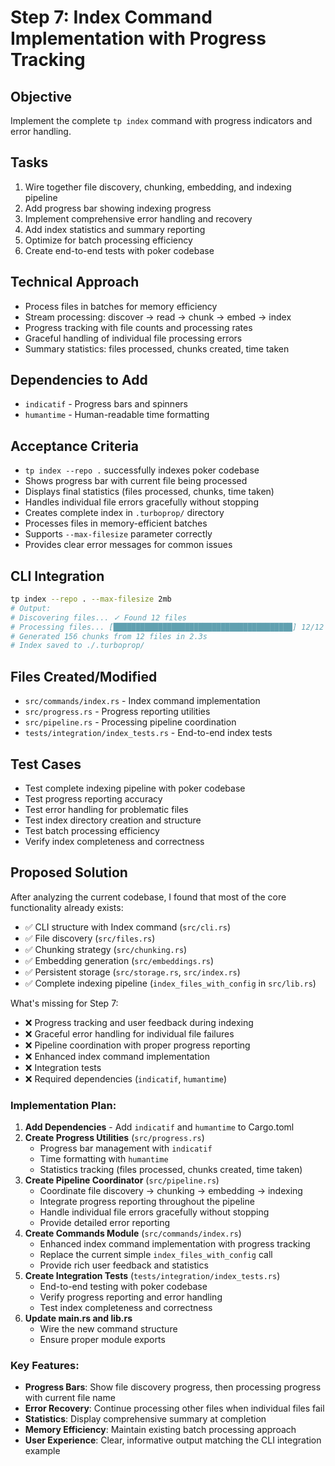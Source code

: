 # Step 7: Index Command Implementation with Progress Tracking

## Objective
Implement the complete `tp index` command with progress indicators and error handling.

## Tasks
1. Wire together file discovery, chunking, embedding, and indexing pipeline
2. Add progress bar showing indexing progress
3. Implement comprehensive error handling and recovery
4. Add index statistics and summary reporting
5. Optimize for batch processing efficiency
6. Create end-to-end tests with poker codebase

## Technical Approach
- Process files in batches for memory efficiency
- Stream processing: discover → read → chunk → embed → index
- Progress tracking with file counts and processing rates
- Graceful handling of individual file processing errors
- Summary statistics: files processed, chunks created, time taken

## Dependencies to Add
- `indicatif` - Progress bars and spinners
- `humantime` - Human-readable time formatting

## Acceptance Criteria
- `tp index --repo .` successfully indexes poker codebase
- Shows progress bar with current file being processed
- Displays final statistics (files processed, chunks, time taken)
- Handles individual file errors gracefully without stopping
- Creates complete index in `.turboprop/` directory
- Processes files in memory-efficient batches
- Supports `--max-filesize` parameter correctly
- Provides clear error messages for common issues

## CLI Integration
```bash
tp index --repo . --max-filesize 2mb
# Output:
# Discovering files... ✓ Found 12 files
# Processing files... [████████████████████████████████████████] 12/12 files
# Generated 156 chunks from 12 files in 2.3s
# Index saved to ./.turboprop/
```

## Files Created/Modified
- `src/commands/index.rs` - Index command implementation
- `src/progress.rs` - Progress reporting utilities
- `src/pipeline.rs` - Processing pipeline coordination
- `tests/integration/index_tests.rs` - End-to-end index tests

## Test Cases
- Test complete indexing pipeline with poker codebase
- Test progress reporting accuracy
- Test error handling for problematic files
- Test index directory creation and structure
- Test batch processing efficiency
- Verify index completeness and correctness

## Proposed Solution

After analyzing the current codebase, I found that most of the core functionality already exists:
- ✅ CLI structure with Index command (`src/cli.rs`)
- ✅ File discovery (`src/files.rs`)
- ✅ Chunking strategy (`src/chunking.rs`) 
- ✅ Embedding generation (`src/embeddings.rs`)
- ✅ Persistent storage (`src/storage.rs`, `src/index.rs`)
- ✅ Complete indexing pipeline (`index_files_with_config` in `src/lib.rs`)

What's missing for Step 7:
- ❌ Progress tracking and user feedback during indexing
- ❌ Graceful error handling for individual file failures
- ❌ Pipeline coordination with proper progress reporting
- ❌ Enhanced index command implementation
- ❌ Integration tests
- ❌ Required dependencies (`indicatif`, `humantime`)

### Implementation Plan:

1. **Add Dependencies** - Add `indicatif` and `humantime` to Cargo.toml
2. **Create Progress Utilities** (`src/progress.rs`)
   - Progress bar management with `indicatif`
   - Time formatting with `humantime`
   - Statistics tracking (files processed, chunks created, time taken)
3. **Create Pipeline Coordinator** (`src/pipeline.rs`) 
   - Coordinate file discovery → chunking → embedding → indexing
   - Integrate progress reporting throughout the pipeline
   - Handle individual file errors gracefully without stopping
   - Provide detailed error reporting
4. **Create Commands Module** (`src/commands/index.rs`)
   - Enhanced index command implementation with progress tracking
   - Replace the current simple `index_files_with_config` call
   - Provide rich user feedback and statistics
5. **Create Integration Tests** (`tests/integration/index_tests.rs`)
   - End-to-end testing with poker codebase
   - Verify progress reporting and error handling
   - Test index completeness and correctness
6. **Update main.rs and lib.rs**
   - Wire the new command structure
   - Ensure proper module exports

### Key Features:
- **Progress Bars**: Show file discovery progress, then processing progress with current file name
- **Error Recovery**: Continue processing other files when individual files fail
- **Statistics**: Display comprehensive summary at completion
- **Memory Efficiency**: Maintain existing batch processing approach
- **User Experience**: Clear, informative output matching the CLI integration example